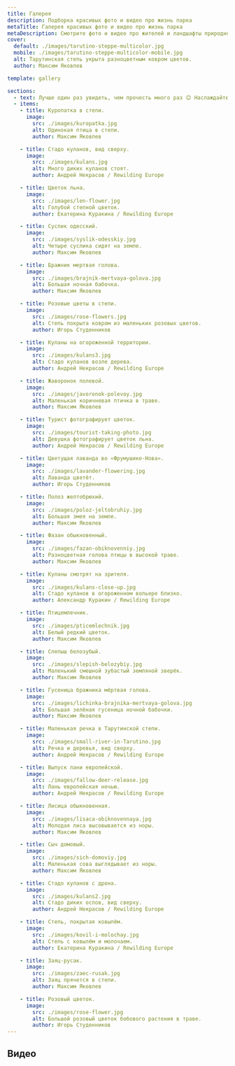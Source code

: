 ```yaml
---
title: Галерея
description: Подборка красивых фото и видео про жизнь парка
metaTitle: Галерея красивых фото и видео про жизнь парка
metaDescription: Смотрите фото и видео про жителей и ландшафты природно-этнографического парка «Тарутинская степь»
cover:
  default: ./images/tarutino-steppe-multicolor.jpg
  mobile: ./images/tarutino-steppe-multicolor-mobile.jpg
  alt: Тарутинская степь укрыта разноцветным ковром цветов. 
  author: Максим Яковлев 

template: gallery

sections:
  - text: Лучше один раз увидеть, чем прочесть много раз 😊 Наслаждайтесь зрелищными фотографиями и интересными видео про обитателей парка, его растительность, ландшафты и разные изюминки. Если у вас есть красивые фото парка, поделитесь ими с нами, мы разместим их на этой странице или в социальных сетях.
  - items:
    - title: Куропатка в степи.
      image:
        src: ./images/kuropatka.jpg
        alt: Одинокая птица в степи.
        author: Максим Яковлев

    - title: Стадо куланов, вид сверху.
      image:
        src: ./images/kulans.jpg
        alt: Много диких куланов стоят.
        author: Андрей Некрасов / Rewilding Europe

    - title: Цветок льна.
      image:
        src: ./images/len-flower.jpg
        alt: Голубой степной цветок.
        author: Екатерина Куракина / Rewilding Europe

    - title: Суслик одесский.
      image:
        src: ./images/syslik-odesskiy.jpg
        alt: Четыре суслика сидят на земле.
        author: Максим Яковлев

    - title: Бражник мертвая голова.
      image:
        src: ./images/brajnik-mertvaya-golova.jpg
        alt: Большая ночная бабочка.
        author: Максим Яковлев

    - title: Розовые цветы в степи.
      image:
        src: ./images/rose-flowers.jpg
        alt: Степь покрыта ковром из маленьких розовых цветов.
        author: Игорь Студенников

    - title: Куланы на огороженной территории.
      image:
        src: ./images/kulans3.jpg
        alt: Стадо куланов возле дерева.
        author: Андрей Некрасов / Rewilding Europe

    - title: Жаворонок полевой.
      image:
        src: ./images/javoronok-polevoy.jpg
        alt: Маленькая коричневая птичка в траве.
        author: Максим Яковлев

    - title: Турист фотографирует цветок.
      image:
        src: ./images/tourist-taking-photo.jpg
        alt: Девушка фотографирует цветок льна.
        author: Андрей Некрасов / Rewilding Europe

    - title: Цветущая лаванда во «Фрумушике-Нова».
      image:
        src: ./images/lavander-flowering.jpg
        alt: Лаванда цветёт.
        author: Игорь Студенников

    - title: Полоз желтобрюхий.
      image:
        src: ./images/poloz-jeltobruhiy.jpg
        alt: Большая змея на земле.
        author: Максим Яковлев

    - title: Фазан обыкновенный.
      image:
        src: ./images/fazan-obiknovenniy.jpg
        alt: Разноцветная голова птицы в высокой траве.
        author: Максим Яковлев

    - title: Куланы смотрят на зрителя.
      image:
        src: ./images/kulans-close-up.jpg
        alt: Стадо куланов в огороженном вольере близко.
        author: Александр Куракин / Rewilding Europe

    - title: Птицемлечник.
      image:
        src: ./images/pticemlechnik.jpg
        alt: Белый редкий цветок.
        author: Максим Яковлев

    - title: Слепыш белозубый.
      image:
        src: ./images/slepish-belozybiy.jpg
        alt: Маленький смешной зубастый земляной зверёк.
        author: Максим Яковлев

    - title: Гусеница бражника мёртвая голова.
      image:
        src: ./images/lichinka-brajnika-mertvaya-golova.jpg
        alt: Большая зелёная гусеница ночной бабочки.
        author: Максим Яковлев

    - title: Маленькая речка в Тарутинской степи.
      image:
        src: ./images/small-river-in-Tarutino.jpg
        alt: Речка и деревья, вид сверху.
        author: Андрей Некрасов / Rewilding Europe

    - title: Выпуск лани европейской.
      image:
        src: ./images/fallow-deer-release.jpg
        alt: Лань европейская ночью.
        author: Андрей Некрасов / Rewilding Europe

    - title: Лисица обыкновенная.
      image:
        src: ./images/lisaca-obiknovennaya.jpg
        alt: Молодая лиса высовывается из норы.
        author: Максим Яковлев

    - title: Сыч домовый.
      image:
        src: ./images/sich-domoviy.jpg
        alt: Маленькая сова выглядывает из норы.
        author: Максим Яковлев

    - title: Стадо куланов с дрона.
      image:
        src: ./images/kulans2.jpg
        alt: Стадо диких ослов, вид сверху.
        author: Андрей Некрасов / Rewilding Europe

    - title: Степь, покрытая ковылём.
      image:
        src: ./images/kovil-i-molochay.jpg
        alt: Степь с ковылём и молочаем.
        author: Екатерина Куракина / Rewilding Europe

    - title: Заяц-русак.
      image:
        src: ./images/zaec-rusak.jpg
        alt: Заяц прячется в степи.
        author: Максим Яковлев

    - title: Розовый цветок.
      image:
        src: ./images/rose-flower.jpg
        alt: Большой розовый цветок бобового растения в траве.
        author: Игорь Студенников
---
```

## Видео
<br />

<iframe width="560" height="315" data-src="https://www.youtube.com/embed/qTgsiAbj5Yc" class="lazyload"  frameborder="0" allow="accelerometer; autoplay; encrypted-media; gyroscope; picture-in-picture" allowfullscreen></iframe>
